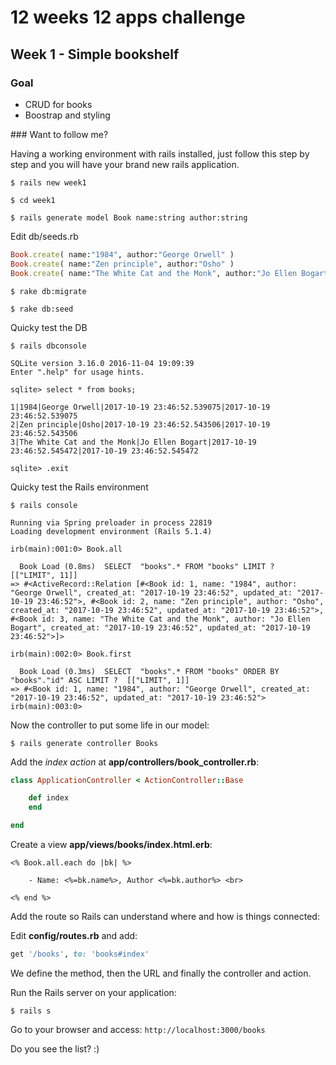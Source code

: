 # 12 weeks 12 apps challenge

## Week 1 - Simple bookshelf 

### Goal

- CRUD for books
- Boostrap and styling

### Want to follow me? 

Having a working environment with rails installed, just follow this step by step and you will have your brand new rails application.

`$ rails new week1`

`$ cd week1`

`$ rails generate model Book name:string author:string`

Edit db/seeds.rb

```rb
Book.create( name:"1984", author:"George Orwell" )
Book.create( name:"Zen principle", author:"Osho" )
Book.create( name:"The White Cat and the Monk", author:"Jo Ellen Bogart" )
```

`$ rake db:migrate`

`$ rake db:seed`

Quicky test the DB

`$ rails dbconsole`

```
SQLite version 3.16.0 2016-11-04 19:09:39
Enter ".help" for usage hints.

sqlite> select * from books;

1|1984|George Orwell|2017-10-19 23:46:52.539075|2017-10-19 23:46:52.539075
2|Zen principle|Osho|2017-10-19 23:46:52.543506|2017-10-19 23:46:52.543506
3|The White Cat and the Monk|Jo Ellen Bogart|2017-10-19 23:46:52.545472|2017-10-19 23:46:52.545472

sqlite> .exit

```

Quicky test the Rails environment

`$ rails console`

```
Running via Spring preloader in process 22819
Loading development environment (Rails 5.1.4)

irb(main):001:0> Book.all

  Book Load (0.8ms)  SELECT  "books".* FROM "books" LIMIT ?  [["LIMIT", 11]]
=> #<ActiveRecord::Relation [#<Book id: 1, name: "1984", author: "George Orwell", created_at: "2017-10-19 23:46:52", updated_at: "2017-10-19 23:46:52">, #<Book id: 2, name: "Zen principle", author: "Osho", created_at: "2017-10-19 23:46:52", updated_at: "2017-10-19 23:46:52">, #<Book id: 3, name: "The White Cat and the Monk", author: "Jo Ellen Bogart", created_at: "2017-10-19 23:46:52", updated_at: "2017-10-19 23:46:52">]>

irb(main):002:0> Book.first

  Book Load (0.3ms)  SELECT  "books".* FROM "books" ORDER BY "books"."id" ASC LIMIT ?  [["LIMIT", 1]]
=> #<Book id: 1, name: "1984", author: "George Orwell", created_at: "2017-10-19 23:46:52", updated_at: "2017-10-19 23:46:52">
irb(main):003:0> 
```

Now the controller to put some life in our model:

`$ rails generate controller Books`

Add the *index action* at **app/controllers/book_controller.rb**:

```ruby
class ApplicationController < ActionController::Base

    def index
    end

end
```

Create a view **app/views/books/index.html.erb**:

```
<% Book.all.each do |bk| %>

    - Name: <%=bk.name%>, Author <%=bk.author%> <br>

<% end %>
```

Add the route so Rails can understand where and how is things connected:

Edit **config/routes.rb** and add:

```rb
get '/books', to: 'books#index'
```

We define the method, then the URL and finally the controller and action.

Run the Rails server on your application:

`$ rails s`

Go to your browser and access: `http://localhost:3000/books`

Do you see the list? :)


